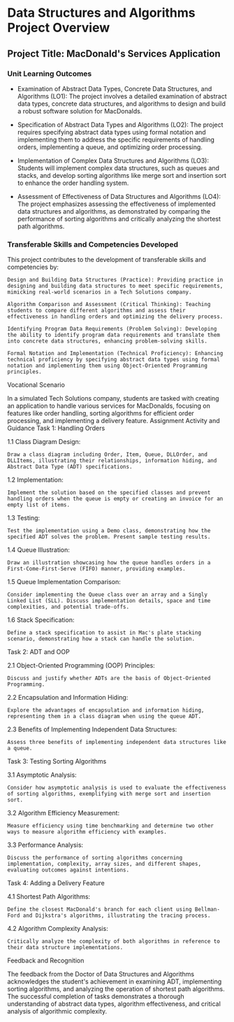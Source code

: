 # Data Structures and Algorithms Project Overview
## Project Title: MacDonald's Services Application
### Unit Learning Outcomes
- Examination of Abstract Data Types, Concrete Data Structures, and Algorithms (LO1): The project involves a detailed examination of abstract data types, concrete data structures, and algorithms to design and build a robust software solution for MacDonalds.
  
- Specification of Abstract Data Types and Algorithms (LO2): The project requires specifying abstract data types using formal notation and implementing them to address the specific requirements of handling orders, implementing a queue, and optimizing order processing.
  
- Implementation of Complex Data Structures and Algorithms (LO3): Students will implement complex data structures, such as queues and stacks, and develop sorting algorithms like merge sort and insertion sort to enhance the order handling system.
  
- Assessment of Effectiveness of Data Structures and Algorithms (LO4): The project emphasizes assessing the effectiveness of implemented data structures and algorithms, as demonstrated by comparing the performance of sorting algorithms and critically analyzing the shortest path algorithms.

### Transferable Skills and Competencies Developed

This project contributes to the development of transferable skills and competencies by:

    Design and Building Data Structures (Practice): Providing practice in designing and building data structures to meet specific requirements, mimicking real-world scenarios in a Tech Solutions company.

    Algorithm Comparison and Assessment (Critical Thinking): Teaching students to compare different algorithms and assess their effectiveness in handling orders and optimizing the delivery process.

    Identifying Program Data Requirements (Problem Solving): Developing the ability to identify program data requirements and translate them into concrete data structures, enhancing problem-solving skills.

    Formal Notation and Implementation (Technical Proficiency): Enhancing technical proficiency by specifying abstract data types using formal notation and implementing them using Object-Oriented Programming principles.

Vocational Scenario

In a simulated Tech Solutions company, students are tasked with creating an application to handle various services for MacDonalds, focusing on features like order handling, sorting algorithms for efficient order processing, and implementing a delivery feature.
Assignment Activity and Guidance
Task 1: Handling Orders

1.1 Class Diagram Design:

    Draw a class diagram including Order, Item, Queue, DLLOrder, and DLLItems, illustrating their relationships, information hiding, and Abstract Data Type (ADT) specifications.

1.2 Implementation:

    Implement the solution based on the specified classes and prevent handling orders when the queue is empty or creating an invoice for an empty list of items.

1.3 Testing:

    Test the implementation using a Demo class, demonstrating how the specified ADT solves the problem. Present sample testing results.

1.4 Queue Illustration:

    Draw an illustration showcasing how the queue handles orders in a First-Come-First-Serve (FIFO) manner, providing examples.

1.5 Queue Implementation Comparison:

    Consider implementing the Queue class over an array and a Singly Linked List (SLL). Discuss implementation details, space and time complexities, and potential trade-offs.

1.6 Stack Specification:

    Define a stack specification to assist in Mac's plate stacking scenario, demonstrating how a stack can handle the solution.

Task 2: ADT and OOP

2.1 Object-Oriented Programming (OOP) Principles:

    Discuss and justify whether ADTs are the basis of Object-Oriented Programming.

2.2 Encapsulation and Information Hiding:

    Explore the advantages of encapsulation and information hiding, representing them in a class diagram when using the queue ADT.

2.3 Benefits of Implementing Independent Data Structures:

    Assess three benefits of implementing independent data structures like a queue.

Task 3: Testing Sorting Algorithms

3.1 Asymptotic Analysis:

    Consider how asymptotic analysis is used to evaluate the effectiveness of sorting algorithms, exemplifying with merge sort and insertion sort.

3.2 Algorithm Efficiency Measurement:

    Measure efficiency using time benchmarking and determine two other ways to measure algorithm efficiency with examples.

3.3 Performance Analysis:

    Discuss the performance of sorting algorithms concerning implementation, complexity, array sizes, and different shapes, evaluating outcomes against intentions.

Task 4: Adding a Delivery Feature

4.1 Shortest Path Algorithms:

    Define the closest MacDonald's branch for each client using Bellman-Ford and Dijkstra's algorithms, illustrating the tracing process.

4.2 Algorithm Complexity Analysis:

    Critically analyze the complexity of both algorithms in reference to their data structure implementations.

Feedback and Recognition

The feedback from the Doctor of Data Structures and Algorithms acknowledges the student's achievement in examining ADT, implementing sorting algorithms, and analyzing the operation of shortest path algorithms. The successful completion of tasks demonstrates a thorough understanding of abstract data types, algorithm effectiveness, and critical analysis of algorithmic complexity.
